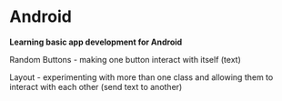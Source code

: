 # Android
<b> Learning basic app development for Android </b>

<p>
  Random Buttons - making one button interact with itself (text)

<p>
  Layout - experimenting with more than one class and allowing them to interact with each other (send text to another) </p>
